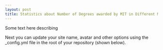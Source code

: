```yaml
---
layout: post
title: Statistics about Number of Degrees awarded by MIT in Different Majors 
---
```


Some text here describing

Next you can update your site name, avatar and other options using the _config.yml file in the root of your repository (shown below).


<!-- The easiest way to make your first post is to edit this one. Go into /_posts/ and update the Hello World markdown file. For more instructions head over to the [Jekyll Now repository](https://github.com/barryclark/jekyll-now) on GitHub. -->